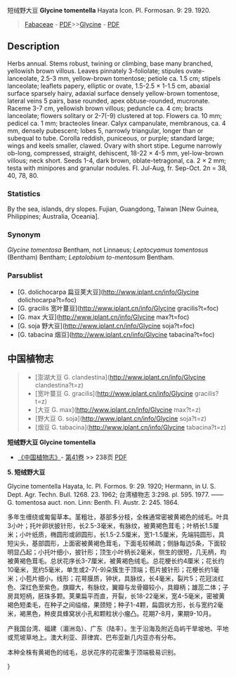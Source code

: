 短绒野大豆 **Glycine tomentella** Hayata Icon. Pl. Formosan. 9: 29. 1920.

> [Fabaceae](http://www.iplant.cn/info/Fabaceae?t=foc) - [PDF](http://www.iplant.cn/foc/pdf/Fabaceae.pdf)>>[Glycine](http://www.iplant.cn/info/Glycine?t=foc) - [PDF](http://www.iplant.cn/foc/pdf/Glycine.pdf)

## Description

Herbs annual. Stems robust, twining or climbing, base many branched, yellowish brown villous. Leaves pinnately 3-foliolate; stipules ovate-lanceolate, 2.5-3 mm, yellow-brown tomentose; petiole ca. 1.5 cm; stipels lanceolate; leaflets papery, elliptic or ovate, 1.5-2.5 × 1-1.5 cm, abaxial surface sparsely hairy, adaxial surface densely yellow-brown tomentose, lateral veins 5 pairs, base rounded, apex obtuse-rounded, mucronate. Raceme 3-7 cm, yellowish brown villous; peduncle ca. 4 cm; bracts lanceolate; flowers solitary or 2-7(-9) clustered at top. Flowers ca. 10 mm; pedicel ca. 1 mm; bracteoles linear. Calyx campanulate, membranous, ca. 4 mm, densely pubescent; lobes 5, narrowly triangular, longer than or subequal to tube. Corolla reddish, puniceous, or purple; standard large; wings and keels smaller, clawed. Ovary with short stipe. Legume narrowly ob-long, compressed, straight, dehiscent, 18-22 × 4-5 mm, yel-low-brown villous; neck short. Seeds 1-4, dark brown, oblate-tetragonal, ca. 2 × 2 mm; testa with minipores and granular nodules. Fl. Jul-Aug, fr. Sep-Oct. 2*n* = 38, 40, 78, 80.

### Statistics
By the sea, islands, dry slopes. Fujian, Guangdong, Taiwan [New Guinea, Philippines; Australia, Oceania].

### Synonym
*Glycine tomentosa* Bentham, not Linnaeus; *Leptocyamus tomentosus* (Bentham) Bentham; *Leptolobium to-mentosum* Bentham.

### Parsublist

* [G.  dolichocarpa  扁豆荚大豆](http://www.iplant.cn/info/Glycine dolichocarpa?t=foc)
* [G.  gracilis  宽叶蔓豆](http://www.iplant.cn/info/Glycine gracilis?t=foc)
* [G.  max  大豆](http://www.iplant.cn/info/Glycine max?t=foc)
* [G.  soja  野大豆](http://www.iplant.cn/info/Glycine soja?t=foc)
* [G.  tabacina  烟豆](http://www.iplant.cn/info/Glycine tabacina?t=foc)

## 中国植物志

> * [澎湖大豆  G.  clandestina](http://www.iplant.cn/info/Glycine clandestina?t=z)
> * [宽叶蔓豆  G.  gracilis](http://www.iplant.cn/info/Glycine gracilis?t=z)
> * [大豆  G.  max](http://www.iplant.cn/info/Glycine max?t=z)
> * [野大豆  G.  soja](http://www.iplant.cn/info/Glycine soja?t=z)
> * [烟豆  G.  tabacina](http://www.iplant.cn/info/Glycine tabacina?t=z)

**短绒野大豆 Glycine tomentella**

* [《中国植物志》](http://www.iplant.cn/frps)- [第41卷](http://www.iplant.cn/frps/vol/41) >> 238页 [PDF](http://www.iplant.cn/frps/pdf/41/238.pdf)

**5. 短绒野大豆**

Glycine tomentella Hayata, Ic. Pl. Formos. 9: 29. 1920; Hermann, in U. S. Dept. Agr. Techn. Bull. 1268. 23. 1962; 台湾植物志 3:298. pl. 595. 1977. ——G. tomentosa auct. non. Linn: Benth. Fl. Austr. 2: 245. 1864.

多年生缠绕或匍匐草本。茎粗壮，基部多分枝，全株通常密被黄褐色的绒毛。叶具3小叶；托叶卵状披针形，长2.5-3毫米，有脉纹，被黄褐色茸毛；叶柄长1.5厘米；小叶纸质，椭圆形或卵圆形，长1.5-2.5厘米，宽1-1.5厘米，先端钝圆形，具短尖头，基部圆形，上面密被黄褐色茸毛，下面毛较稀疏；侧脉每边5条，下面较明显凸起；小托叶细小，披针形；顶生小叶柄长2毫米，侧生的很短，几无柄，均被黄褐色茸毛。总状花序长3-7厘米，被黄褐色绒毛。总花梗长约4厘米；花长约10毫米，宽约5毫米，单生或2-7(-9)朵簇生于顶端；苞片披针形；花梗长约1毫米；小苞片细小，线形；花萼膜质，钟状，具脉纹，长4毫米，裂片5；花冠淡红色、深红色至紫色，旗瓣大，有脉纹，翼瓣与龙骨瓣较小，具瓣柄；雄蕊二体；子房具短柄，胚珠多颗。荚果扁平而直，开裂，长18-22毫米，宽4-5毫米，密被黄褐色短柔毛，在种子之间缢缩，果颈短；种子1-4颗，扁圆状方形，长与宽约2毫米，褐黑色，种皮具蜂窝状小孔和颗粒状小瘤凸。花期7-8月，果期9-10月。

产我国台湾、福建（湄洲岛）、广东（陆丰）。生于沿海及附近岛屿干旱坡地、平地或荒坡草地上。澳大利亚、菲律宾、巴布亚新几内亚亦有分布。

本种全株有黄褐色的绒毛，总状花序的花密集于顶端极易识别。

}